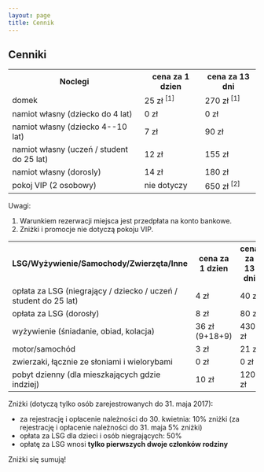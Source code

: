 ```yaml
---
layout: page
title: Cennik
---
```


## Cenniki

<table>

<tr>
<th>Noclegi</th>
<th>cena za 1 dzien</th>
<th>cena za 13 dni</th>
</tr>

<tr>
<td>domek</td>
<td>25 zł <sup>[1]</sup></td>
<td>270 zł <sup>[1]</sup></td>
</tr>

<tr>
<td>namiot własny (dziecko do 4 lat)</td>
<td>0 zł</td>
<td>0 zł</td>
</tr>

<tr>
<td>namiot własny (dziecko 4--10 lat)</td>
<td>7 zł</td>
<td>90 zł</td>
</tr>

<tr>
<td>namiot własny (uczeń / student do 25 lat)</td>
<td>12 zł</td>
<td>155 zł</td>
</tr>

<tr>
<td>namiot własny (dorosly)</td>
<td>14 zł</td>
<td>180 zł</td>
</tr>

<tr>
<td>pokoj VIP (2 osobowy)</td>
<td>nie dotyczy</td>
<td>650 zł <sup>[2]</sup></td>
</tr>

</table>

Uwagi:  
1. Warunkiem rezerwacji miejsca jest przedpłata na konto bankowe.  
2. Zniżki i promocje nie dotyczą pokoju VIP.  

<table>

<tr>
<th>LSG/Wyżywienie/Samochody/Zwierzęta/Inne</th>
<th>cena za 1 dzien</th>
<th>cena za 13 dni</th>
</tr>

<tr>
<td>opłata za LSG (niegrający / dziecko / uczeń / student do 25 lat)</td>
<td>4 zł</td>
<td>40 zł</td>
</tr>

<tr>
<td>opłata za LSG (dorosły)</td>
<td>8 zł</td>
<td>80 zł</td>
</tr>

<tr>
<td>wyżywienie (śniadanie, obiad, kolacja)</td>
<td>36 zł (9+18+9)</td>
<td>430 zł</td>
</tr>

<tr>
<td>motor/samochód</td>
<td>3 zł</td>
<td>21 zł</td>
</tr>

<tr>
<td>zwierzaki, łącznie ze słoniami i wielorybami</td>
<td>0 zł</td>
<td>0 zł</td>
</tr>

<tr>
<td>pobyt dzienny (dla mieszkających gdzie indziej)</td>
<td>10 zł</td>
<td>120 zł</td>
</tr>

</table>
<!--
3. [Członkowie Polskiego Stowarzyszenia Go](http://psg.go.art.pl/lista_czlonkow) mają zniżkę **2 zł na dzień / 20 zł na całość**
-->

Zniżki (dotyczą tylko osób zarejestrowanych do 31. maja 2017):

- za rejestrację i opłacenie należności do 30. kwietnia: 10% zniżki (za rejestrację i opłacenie należności do 31. maja 5% zniżki)
- opłata za LSG dla dzieci i osób niegrających: 50%
- opłatę za LSG wnosi **tylko pierwszych dwoje członków rodziny**

Zniżki się sumują!
